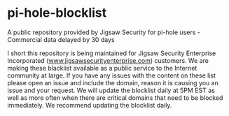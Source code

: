 # pi-hole-blocklist
A public repository provided by Jigsaw Security for pi-hole users - Commercial data delayed by 30 days

I short this repository is being maintained for Jigsaw Security Enterprise Incorporated (www.jigsawsecurityenterprise.com) customers. We are making these blacklist available as a public service to the Internet community at large. If you have any issues with the content on these list please open an issue and include the domain, reason it is causing you an issue and your request. We will update the blocklist daily at 5PM EST as well as more often when there are critical domains that need to be blocked immediately. We recommend updating the blocklist daily. 
